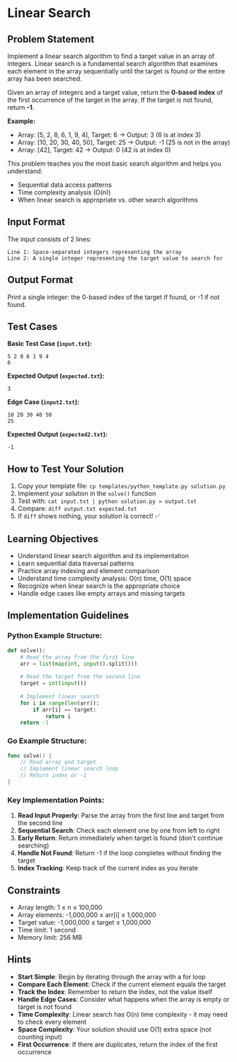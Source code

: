 # Linear Search

## Problem Statement

Implement a linear search algorithm to find a target value in an array of integers. Linear search is a fundamental search algorithm that examines each element in the array sequentially until the target is found or the entire array has been searched.

Given an array of integers and a target value, return the **0-based index** of the first occurrence of the target in the array. If the target is not found, return **-1**.

**Example:**
- Array: [5, 2, 8, 6, 1, 9, 4], Target: 6 → Output: 3 (6 is at index 3)
- Array: [10, 20, 30, 40, 50], Target: 25 → Output: -1 (25 is not in the array)
- Array: [42], Target: 42 → Output: 0 (42 is at index 0)

This problem teaches you the most basic search algorithm and helps you understand:
- Sequential data access patterns
- Time complexity analysis (O(n))
- When linear search is appropriate vs. other search algorithms

## Input Format

The input consists of 2 lines:
```
Line 1: Space-separated integers representing the array
Line 2: A single integer representing the target value to search for
```

## Output Format

Print a single integer: the 0-based index of the target if found, or -1 if not found.

## Test Cases

**Basic Test Case (`input.txt`):**
```
5 2 8 6 1 9 4
6
```

**Expected Output (`expected.txt`):**
```
3
```

**Edge Case (`input2.txt`):**
```
10 20 30 40 50
25
```

**Expected Output (`expected2.txt`):**
```
-1
```

## How to Test Your Solution
1. Copy your template file: `cp templates/python_template.py solution.py`
2. Implement your solution in the `solve()` function
3. Test with: `cat input.txt | python solution.py > output.txt`
4. Compare: `diff output.txt expected.txt`
5. If `diff` shows nothing, your solution is correct! ✅

## Learning Objectives
- Understand linear search algorithm and its implementation
- Learn sequential data traversal patterns
- Practice array indexing and element comparison
- Understand time complexity analysis: O(n) time, O(1) space
- Recognize when linear search is the appropriate choice
- Handle edge cases like empty arrays and missing targets

## Implementation Guidelines

### Python Example Structure:
```python
def solve():
    # Read the array from the first line
    arr = list(map(int, input().split()))
    
    # Read the target from the second line
    target = int(input())
    
    # Implement linear search
    for i in range(len(arr)):
        if arr[i] == target:
            return i
    return -1
```

### Go Example Structure:
```go
func solve() {
    // Read array and target
    // Implement linear search loop
    // Return index or -1
}
```

### Key Implementation Points:
1. **Read Input Properly**: Parse the array from the first line and target from the second line
2. **Sequential Search**: Check each element one by one from left to right
3. **Early Return**: Return immediately when target is found (don't continue searching)
4. **Handle Not Found**: Return -1 if the loop completes without finding the target
5. **Index Tracking**: Keep track of the current index as you iterate

## Constraints
- Array length: 1 ≤ n ≤ 100,000
- Array elements: -1,000,000 ≤ arr[i] ≤ 1,000,000
- Target value: -1,000,000 ≤ target ≤ 1,000,000
- Time limit: 1 second
- Memory limit: 256 MB

## Hints
- **Start Simple**: Begin by iterating through the array with a for loop
- **Compare Each Element**: Check if the current element equals the target
- **Track the Index**: Remember to return the index, not the value itself
- **Handle Edge Cases**: Consider what happens when the array is empty or target is not found
- **Time Complexity**: Linear search has O(n) time complexity - it may need to check every element
- **Space Complexity**: Your solution should use O(1) extra space (not counting input)
- **First Occurrence**: If there are duplicates, return the index of the first occurrence
